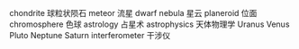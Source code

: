 chondrite 球粒状陨石
meteor 流星
dwarf
nebula 星云
planeroid 位面
chromosphere 色球
astrology 占星术
astrophysics 天体物理学
Uranus
Venus
Pluto
Neptune
Saturn
interferometer 干涉仪
